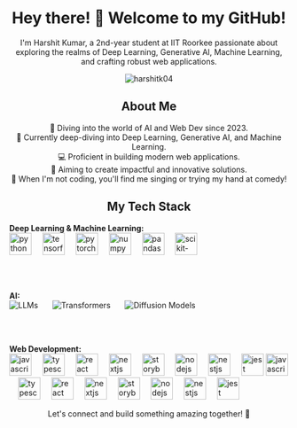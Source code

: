 <h1 align="center">Hey there! 👋 Welcome to my GitHub!</h1>

<p align="center">I'm Harshit Kumar, a 2nd-year student at IIT Roorkee passionate about exploring the realms of Deep Learning, Generative AI, Machine Learning, and crafting robust web applications.</p>

<p align="center">
  <img src="https://komarev.com/ghpvc/?username=harshitk04&label=Profile%20views&color=0e75b6&style=flat" alt="harshitk04" />
</p>

<h2 align="center">About Me</h2>

<p align="center">
  🚀 Diving into the world of AI and Web Dev since 2023.<br>
  🧠 Currently deep-diving into Deep Learning, Generative AI, and Machine Learning.<br>
  💻 Proficient in building modern web applications.<br>
  🎯 Aiming to create impactful and innovative solutions.<br>
  🎤 When I'm not coding, you'll find me singing or trying my hand at comedy!
</p>

<h2 align="center">My Tech Stack</h2>

<p>
  <strong>Deep Learning & Machine Learning:</strong><br>
  <img src="https://cdn.jsdelivr.net/gh/devicons/devicon/icons/python/python-original-wordmark.svg" height="40" alt="python logo" />
  <img width="12" />
  <img src="https://cdn.jsdelivr.net/gh/devicons/devicon/icons/tensorflow/tensorflow-original.svg" height="40" alt="tensorflow logo" />
  <img width="12" />
  <img src="https://cdn.jsdelivr.net/gh/devicons/devicon/icons/pytorch/pytorch-original.svg" height="40" alt="pytorch logo" />
  <img width="12" />
  <img src="https://cdn.jsdelivr.net/gh/devicons/devicon/icons/numpy/numpy-original.svg" height="40" alt="numpy logo" />
  <img width="12" />
  <img src="https://cdn.jsdelivr.net/gh/devicons/devicon/icons/pandas/pandas-original.svg" height="40" alt="pandas logo" />
  <img width="12" />
  <img src="https://cdn.jsdelivr.net/gh/devicons/devicon/icons/scikitlearn/scikitlearn-original.svg" height="40" alt="scikit-learn logo" />

  <br><br>

  <strong>AI:</strong><br>
  <img src="https://img.shields.io/badge/LLMs-blueviolet?style=flat-square" alt="LLMs" />
  <img width="18" />
  <img src="https://img.shields.io/badge/Transformers-orange?style=flat-square" alt="Transformers" />
  <img width="18" />
  <img src="https://img.shields.io/badge/Diffusion%20Models-green?style=flat-square" alt="Diffusion Models" />

  <br><br>

  <strong>Web Development:</strong><br>
  <img src="https://cdn.jsdelivr.net/gh/devicons/devicon/icons/javascript/javascript-original.svg" height="40" alt="javascript logo" />
  <img width="12" />
  <img src="https://cdn.jsdelivr.net/gh/devicons/devicon/icons/typescript/typescript-original.svg" height="40" alt="typescript logo" />
  <img width="12" />
  <img src="https://cdn.jsdelivr.net/gh/devicons/devicon/icons/react/react-original.svg" height="40" alt="react logo" />
  <img width="12" />
  <img src="https://cdn.jsdelivr.net/gh/devicons/devicon/icons/nextjs/nextjs-original.svg" height="40" alt="nextjs logo" />
  <img width="12" />
  <img src="https://cdn.jsdelivr.net/gh/devicons/devicon/icons/storybook/storybook-original.svg" height="40" alt="storybook logo" />
  <img width="12" />
  <img src="https://cdn.jsdelivr.net/gh/devicons/devicon/icons/nodejs/nodejs-original.svg" height="40" alt="nodejs logo" />
  <img width="12" />
  <img src="https://cdn.jsdelivr.net/gh/devicons/devicon/icons/nestjs/nestjs-original.svg" height="40" alt="nestjs logo" />
  <img width="12" />
  <img src="https://cdn.jsdelivr.net/gh/devicons/devicon/icons/jest/jest-plain.svg" height="40" alt="jest logo" />
  <img src="https://cdn.jsdelivr.net/gh/devicons/devicon/icons/javascript/javascript-original.svg" height="40" alt="javascript logo"  />
  <img width="12" />
  <img src="https://cdn.jsdelivr.net/gh/devicons/devicon/icons/typescript/typescript-original.svg" height="40" alt="typescript logo"  />
  <img width="12" />
  <img src="https://cdn.jsdelivr.net/gh/devicons/devicon/icons/react/react-original.svg" height="40" alt="react logo"  />
  <img width="12" />
  <img src="https://cdn.jsdelivr.net/gh/devicons/devicon/icons/nextjs/nextjs-original.svg" height="40" alt="nextjs logo"  />
  <img width="12" />
  <img src="https://cdn.jsdelivr.net/gh/devicons/devicon/icons/storybook/storybook-original.svg" height="40" alt="storybook logo"  />
  <img width="12" />
  <img src="https://cdn.jsdelivr.net/gh/devicons/devicon/icons/nodejs/nodejs-original.svg" height="40" alt="nodejs logo"  />
  <img width="12" />
  <img src="https://cdn.jsdelivr.net/gh/devicons/devicon/icons/nestjs/nestjs-original.svg" height="40" alt="nestjs logo"  />
  <img width="12" />
  <img src="https://cdn.jsdelivr.net/gh/devicons/devicon/icons/jest/jest-plain.svg" height="40" alt="jest logo"  />
</p>

<p align="center">Let's connect and build something amazing together! 🚀</p>

###
